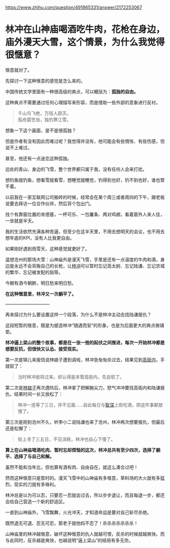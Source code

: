 https://www.zhihu.com/question/491865331/answer/2172253067

# 林冲在山神庙喝酒吃牛肉，花枪在身边，庙外漫天大雪，这个情景，为什么我觉得很惬意？


惬意就对了。

  

先探讨一下这种惬意的感觉是怎么来的。

  

中国传统文学里面有一种很高级的爽点，可以概括为：**孤独的自由。**

  

这种爽点不需要通过任何心理描写来形容，而是借助一些外部的意象进行反衬。

  

> 千山鸟飞绝，万径人踪灭。  
> 孤舟蓑笠翁，独钓寒江雪。

  

想象一下这个画面，是不是很孤独？

  

但是作者有没有因此而难过呢？我觉得并没有，他可能会有些惆怅、有些伤感，但说不上难过。

  

甚至，他还有一点迷恋这种孤独。

  

远处的青山、身边的飞雪，整个世界都只属于我，没有任何人会来打扰。

  

想钓鱼就钓鱼，想看雪就看雪，想睡觉就睡觉，钓得到也好，钓不到也好，谁也管不着。

  

以前我在一家互联网公司搬砖的时候，经常会在某个周三或者周四的下午，跟老板说要去拜访一位合作伙伴，然后背个包出门。

  

找个有靠窗位置的肯德基，一杯可乐、一包薯条、两对鸡翅，看着窗外人来人往，一坐就是半天。

  

我的生活依然充满各种苦逼，但至少在这半天里，不用去想明天的会议，也不用去想年底的KPI，没有人比我更自由。

  

如果刚好遇到雨雪天，这种感觉就更好了。

  

遥想沧州的那场大雪：山神庙外是漫天飞雪，手里是还有一点温度的牛肉和酒，身边是永远不会背叛自己的长枪，让[林冲](https://www.zhihu.com/search?q=%E6%9E%97%E5%86%B2&search_source=Entity&hybrid_search_source=Entity&hybrid_search_extra=%7B%22sourceType%22%3A%22answer%22%2C%22sourceId%22%3A2172253067%7D)可以暂时忘记高太尉、忘记陆谦、忘记京城的繁华、忘记被发配的屈辱。

  

今朝有酒今朝醉，明日愁来明日愁。

  

**在这种惬意里，林冲又一次躺平了。**

——————————

再来探讨为什么要设置这样一个段落，为什么不是林冲主动去找陆谦报仇？

  

这段短暂的惬意，既是为塑造林冲“随遇而安”的形象，也是为后面更大的爽点做铺垫。

  

**林冲逼上梁山的整个故事，都是在一张一弛的起伏之间推进，每次一开始林冲都是想要反抗，但很快又认怂、接受现实。**

  

第一次是锦儿来报信说林娘子遭到调戏，林冲急匆匆杀过去，结果见到[高衙内](https://www.zhihu.com/search?q=%E9%AB%98%E8%A1%99%E5%86%85&search_source=Entity&hybrid_search_source=Entity&hybrid_search_extra=%7B%22sourceType%22%3A%22answer%22%2C%22sourceId%22%3A2172253067%7D)，手就软了：

> 当时林冲扳将过来，却认得是本管高衙内，先自软了。

  

第二次是[林娘子](https://www.zhihu.com/search?q=%E6%9E%97%E5%A8%98%E5%AD%90&search_source=Entity&hybrid_search_source=Entity&hybrid_search_extra=%7B%22sourceType%22%3A%22answer%22%2C%22sourceId%22%3A2172253067%7D)再次遇险后，林冲拿了把解腕尖刀，怒气冲冲要找高衙内和陆谦报仇，结果时间一长又放松了：

> 林冲一连等了三日，并不见面……自此每日与[智深](https://www.zhihu.com/search?q=%E6%99%BA%E6%B7%B1&search_source=Entity&hybrid_search_source=Entity&hybrid_search_extra=%7B%22sourceType%22%3A%22answer%22%2C%22sourceId%22%3A2172253067%7D)上街吃酒，把这件事都放慢了。

  

第三次是刚到沧州不久，听李小二说陆谦也来了沧州，林冲再次想要报仇，但最后还是松懈了：

> 街上寻了三五日，不见消耗，林冲也自心下慢了。

  

**算上在山神庙喝酒吃肉、暂时忘却烦恼的这次，林冲总共有至少四次，选择了躺平、选择了与自己和解。**

  

虽然不能和当年比，但也算有酒有肉、自由自在，就这么凑合过吧！

  

然而这种惬意只是暂时的。漫天飞雪中的山神庙有多惬意，草料场的大火就有多猛烈，现实的刀就有多锋利。

  

林冲总是以为可以忍，只要忍一忍就会过去，所以步步退让，而且每退一步，都还会给自己营造一个新的舒适区。

  

一直到山神庙外，飞雪飘舞，火光冲天，才知道命运是要对自己斩尽杀绝。

  

既然退无可退、忍无可忍，那老子就他妈不忍了！杀杀杀杀杀杀杀！

  

山神庙里的林冲越惬意，破坏这种惬意的仇人就越可恨，反杀的时候就越爽快。而与此同时，反杀越是爽快，也越说明“逼上梁山”的结局有多无奈。
